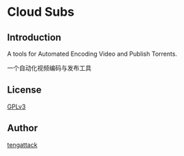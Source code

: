 # Cloud Subs

## Introduction

A tools for Automated Encoding Video and Publish Torrents.

一个自动化视频编码与发布工具

## License

[GPLv3][1]

## Author

[tengattack][2]


[1]: https://www.gnu.org/copyleft/gpl.html "GPLv3"
[2]: https://bless.moe/blog/
